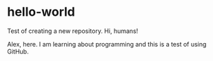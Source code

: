 # hello-world
Test of creating a new repository.
Hi, humans!

Alex, here. I am learning about programming and this is a test of using GitHub.
